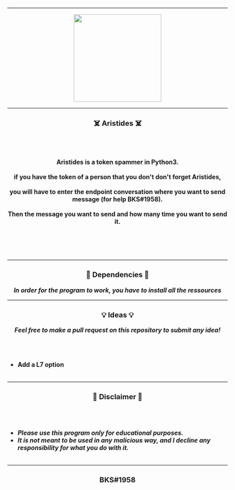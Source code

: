 -----

<p align="center">
<img src="https://user-images.githubusercontent.com/94129991/189526091-0e5983ec-6bf6-4305-b6a0-8e3723c8747c.png", width="200", height="200">
</p>


-----

### <p align="center">☠️ Aristides ☠️</p>

<br><br>
<p align="center">
<strong>
Aristides is a token spammer in Python3.
<br><br>
if you have the token of a person that you don't don't forget Aristides,
<br><br>
you will have to enter the endpoint conversation where you want to send message (for help BKS#1958).
<br><br>
Then the message you want to send and how many time you want to send it.
<br><br><br>
</strong>
</p>
<br>

-----

### <p align="center">📀 Dependencies 📀</p>

<p align="center"><strong><i>In order for the program to work, you have to install all the ressources </i></strong</p>

-----

### <p align="center">💡 Ideas 💡</p>

<p align="center"><strong><i>Feel free to make a pull request on this repository to submit any idea!</i></strong</p>

<br><br>
* Add a L7 option
<br><br>

-----

### <p align="center">📌 Disclaimer 📌</p>

<br><br>
* ***Please use this program only for educational purposes.***
* ***It is not meant to be used in any malicious way, and I decline any responsibility for what you do with it.***
<br><br>

-----

### <p align="center">BKS#1958</p>
